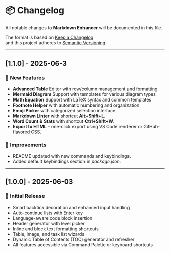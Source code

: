 # 📦 Changelog

All notable changes to **Markdown Enhancer** will be documented in this file.

The format is based on [Keep a Changelog](https://keepachangelog.com/en/1.0.0/)  
and this project adheres to [Semantic Versioning](https://semver.org/).

---

## [1.1.0] - 2025-06-3

### 🎉 New Features

- **Advanced Table** Editor with row/column management and formatting
- **Mermaid Diagram** Support with templates for various diagram types
- **Math Equation** Support with LaTeX syntax and common templates
- **Footnote Helper** with automatic numbering and organization
- **Emoji Picker** with categorized selection interface
- **Markdown Linter** with shortcut **Alt+Shift+L**.
- **Word Count & Stats** with shortcut **Ctrl+Shift+W**.
- **Export to HTML** – one-click export using VS Code renderer or GitHub-flavored CSS.

### 🔧 Improvements

- README updated with new commands and keybindings.
- Added default keybindings section in *package.json*.

---

## [1.0.0] - 2025-06-03

### 🎉 Initial Release

- Smart backtick decoration and enhanced input handling
- Auto-continue lists with Enter key
- Language-aware code block insertion
- Header generator with level picker
- Inline and block text formatting shortcuts
- Table, image, and task list wizards
- Dynamic Table of Contents (TOC) generator and refresher
- All features accessible via Command Palette or keyboard shortcuts
